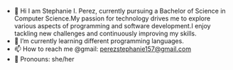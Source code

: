 - 💙 Hi I am Stephanie I. Perez, currently pursuing a Bachelor of Science in Computer Science.My passion for technology drives me to explore various aspects of programming and software development.I enjoy tackling new challenges and continuously improving my skills.
- 🌱 I’m currently learning different programming languages.
- 📫 How to reach me @gmail: perezstephanie157@gmail.com
- 🌷 Pronouns: she/her

<!---
stephanie517/stephanie517 is a ✨ special ✨ repository because its `README.md` (this file) appears on your GitHub profile.
You can click the Preview link to take a look at your changes.
--->
